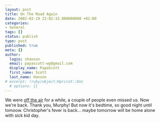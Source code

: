 ```yaml
---
layout: post
title: On The Road Again
date: 2002-02-19 22:02:33.000000000 +01:00
categories:
- General
tags: []
status: publish
type: post
published: true
meta: {}
author:
  login: shanson
  email: papascott-wp@gmail.com
  display_name: PapaScott
  first_name: Scott
  last_name: Hanson
# excerpt: !ruby/object:Hpricot::Doc
  # options: {}
---
```

<p>We were <a href="http://scriptingnews.userland.com/backissues/2002/02/19#sh4Outage">off the air</a> for a while, a couple of people even missed us. Now we're back. Thank you, Murphy! But now it's bedtime, so good night until tomoow. Christopher's fever is back... maybe tomorrow will be home alone with sick kid day.</p>
